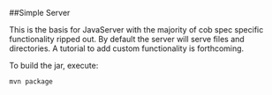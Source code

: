 ##Simple Server

This is the basis for JavaServer with the majority of cob spec specific functionality ripped out. By default the server will serve files and directories. A tutorial to add custom functionality is forthcoming. 

To build the jar, execute:

    mvn package


